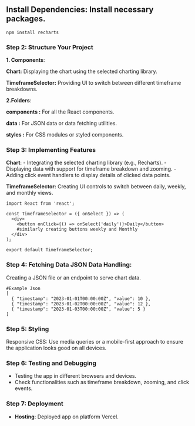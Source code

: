 
## Install Dependencies: Install necessary packages.
```
npm install recharts
```
### Step 2: Structure Your Project

**1. Components**:

**Chart:** Displaying the chart using the selected charting library.

**TimeframeSelector:** Providing UI to switch between different timeframe breakdowns.

**2.Folders**:

**components :**  For all the React components. 

**data       :** For JSON data or data fetching utilities.

**styles     :** For CSS modules or styled components.
### Step 3: Implementing Features

**Chart**:
    - Integrating the selected charting library (e.g., Recharts).
    - Displaying data with support for timeframe breakdown and zooming.
    - Adding click event handlers to display details of clicked data points.

**TimeframeSelector:**
Creating UI controls to switch between daily, weekly, and monthly views.
```
import React from 'react';

const TimeframeSelector = ({ onSelect }) => (
  <div>
    <button onClick={() => onSelect('daily')}>Daily</button>
    #similarly creating buttons weekly and Monthly
  </div>
);

export default TimeframeSelector;
```

### Step 4: Fetching Data JSON Data Handling:

Creating a JSON file or an endpoint to serve chart data.
```
#Example Json
[
  { "timestamp": "2023-01-01T00:00:00Z", "value": 10 },
  { "timestamp": "2023-01-02T00:00:00Z", "value": 12 },
  { "timestamp": "2023-01-03T00:00:00Z", "value": 5 }
]
```
### Step 5: Styling

Responsive CSS: Use media queries or a mobile-first approach to ensure the application looks good on all devices.

### Step 6: Testing and Debugging

- Testing the app in different browsers and devices.
- Check functionalities such as timeframe breakdown, zooming, and click events.

### Step 7: Deployment


- **Hosting**: Deployed  app on platform  Vercel.
